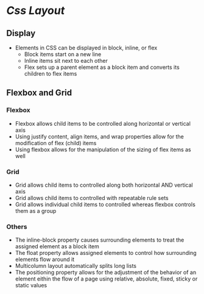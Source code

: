 # *Css Layout*

## Display

- Elements in CSS can be displayed in block, inline, or flex
  - Block items start on a new line
  - Inline items sit next to each other
  - Flex sets up a parent element as a block item and converts its children to flex items

## Flexbox and Grid

### Flexbox

- Flexbox allows child items to be controlled along horizontal or vertical axis
- Using justify content, align items, and wrap properties allow for the modification of flex (child) items
- Using flexbox allows for the manipulation of the sizing of flex items as well

### Grid

- Grid allows child items to controlled along both horizontal AND vertical axis
- Grid allows child items to controlled with repeatable rule sets
- Grid allows individual child items to controlled whereas flexbox controls them as a group

### Others

- The inline-block property causes surrounding elements to treat the assigned element as a block item
- The float property allows assigned elements to control how surrounding elements flow around it
- Multicolumn layout automatically splits long lists
- The positioning property allows for the adjustment of the behavior of an element eithin the flow of a page using relative, absolute, fixed, sticky or static values
